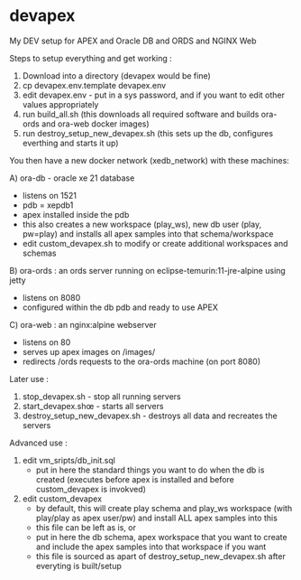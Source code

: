# devapex
My DEV setup for APEX and Oracle DB and ORDS and NGINX Web

Steps to setup everything and get working :
1. Download into a directory (devapex would be fine)
2. cp devapex.env.template devapex.env
3. edit devapex.env - put in a sys password, and if you want to edit other values appropriately
4. run build_all.sh (this downloads all required software and builds ora-ords and ora-web docker images)
5. run destroy_setup_new_devapex.sh (this sets up the db, configures everthing and starts it up)

You then have a new docker network (xedb_network) with these machines:

A) ora-db - oracle xe 21 database
- listens on 1521
- pdb = xepdb1
- apex installed inside the pdb
- this also creates a new workspace (play_ws), new db user (play, pw=play) and installs all apex samples into that schema/workspace
- edit custom_devapex.sh to modify or create additional workspaces and schemas

B) ora-ords : an ords server running on eclipse-temurin:11-jre-alpine using jetty
- listens on 8080
- configured within the db pdb and ready to use APEX

C) ora-web : an nginx:alpine webserver
- listens on 80
- serves up apex images on /images/
- redirects /ords requests to the ora-ords machine (on port 8080)


Later use :
1. stop_devapex.sh - stop all running servers
2. start_devapex.shœ - starts all servers
3. destroy_setup_new_devapex.sh - destroys all data and recreates the servers

Advanced use :
1. edit vm_sripts/db_init.sql
    - put in here the standard things you want to do when the db is created (executes before apex is installed and before custom_devapex is invokved)
2. edit custom_devapex
    - by default, this will create play schema and play_ws workspace (with play/play as apex user/pw) and install ALL apex samples into this
    - this file can be left as is, or 
    - put in here the db schema, apex workspace that you want to create and include the apex samples into that workspace if you want
    - this file is sourced as apart of destroy_setup_new_devapex.sh after everyting is built/setup
